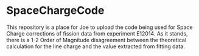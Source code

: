 # SpaceChargeCode
This repository is a place for Joe to upload the code being used for Space Charge corrections of fission data from experiment E12014. As it stands, there is a 1-2 Order of Magnitude disagreement between the theoretical calculation for the line charge and the value extracted from fitting data. 
